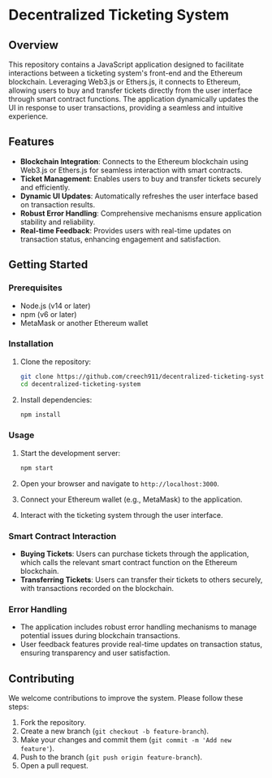 # Decentralized Ticketing System

## Overview

This repository contains a JavaScript application designed to facilitate interactions between a ticketing system's front-end and the Ethereum blockchain. Leveraging Web3.js or Ethers.js, it connects to Ethereum, allowing users to buy and transfer tickets directly from the user interface through smart contract functions. The application dynamically updates the UI in response to user transactions, providing a seamless and intuitive experience.

## Features

- **Blockchain Integration**: Connects to the Ethereum blockchain using Web3.js or Ethers.js for seamless interaction with smart contracts.
- **Ticket Management**: Enables users to buy and transfer tickets securely and efficiently.
- **Dynamic UI Updates**: Automatically refreshes the user interface based on transaction results.
- **Robust Error Handling**: Comprehensive mechanisms ensure application stability and reliability.
- **Real-time Feedback**: Provides users with real-time updates on transaction status, enhancing engagement and satisfaction.

## Getting Started

### Prerequisites

- Node.js (v14 or later)
- npm (v6 or later)
- MetaMask or another Ethereum wallet

### Installation

1. Clone the repository:

   ```sh
   git clone https://github.com/creech911/decentralized-ticketing-system.git
   cd decentralized-ticketing-system
   ```

2. Install dependencies:

   ```sh
   npm install
   ```

### Usage

1. Start the development server:

   ```sh
   npm start
   ```

2. Open your browser and navigate to `http://localhost:3000`.

3. Connect your Ethereum wallet (e.g., MetaMask) to the application.

4. Interact with the ticketing system through the user interface.

### Smart Contract Interaction

- **Buying Tickets**: Users can purchase tickets through the application, which calls the relevant smart contract function on the Ethereum blockchain.
- **Transferring Tickets**: Users can transfer their tickets to others securely, with transactions recorded on the blockchain.

### Error Handling

- The application includes robust error handling mechanisms to manage potential issues during blockchain transactions.
- User feedback features provide real-time updates on transaction status, ensuring transparency and user satisfaction.

## Contributing

We welcome contributions to improve the system. Please follow these steps:

1. Fork the repository.
2. Create a new branch (`git checkout -b feature-branch`).
3. Make your changes and commit them (`git commit -m 'Add new feature'`).
4. Push to the branch (`git push origin feature-branch`).
5. Open a pull request.
